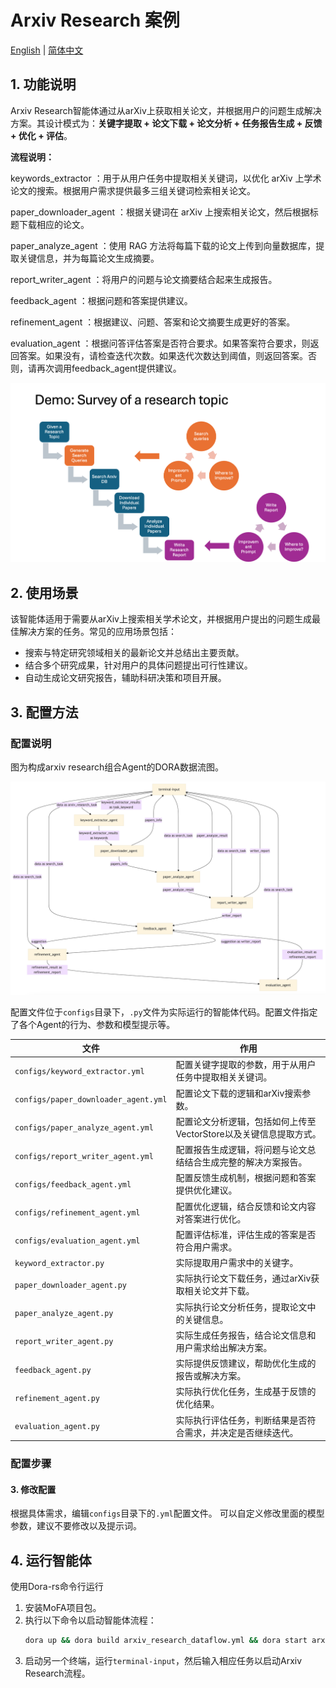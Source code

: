 
# Arxiv Research 案例

[English](README.md) | [简体中文](README_cn.md)

## 1. 功能说明

Arxiv Research智能体通过从arXiv上获取相关论文，并根据用户的问题生成解决方案。其设计模式为：**关键字提取 + 论文下载 + 论文分析 + 任务报告生成 + 反馈 + 优化 + 评估**。

**流程说明：**

keywords_extractor ：用于从用户任务中提取相关关键词，以优化 arXiv 上学术论文的搜索。根据用户需求提供最多三组关键词检索相关论文。

paper_downloader_agent ：根据关键词在 arXiv 上搜索相关论文，然后根据标题下载相应的论文。

paper_analyze_agent ：使用 RAG 方法将每篇下载的论文上传到向量数据库，提取关键信息，并为每篇论文生成摘要。

report_writer_agent ：将用户的问题与论文摘要结合起来生成报告。

feedback_agent ：根据问题和答案提供建议。

refinement_agent ：根据建议、问题、答案和论文摘要生成更好的答案。

evaluation_agent ：根据问答评估答案是否符合要求。如果答案符合要求，则返回答案。如果没有，请检查迭代次数。如果迭代次数达到阈值，则返回答案。否则，请再次调用feedback_agent提供建议。

![paper_dataflow.png](paper_dataflow.png)


## 2. 使用场景

该智能体适用于需要从arXiv上搜索相关学术论文，并根据用户提出的问题生成最佳解决方案的任务。常见的应用场景包括：

- 搜索与特定研究领域相关的最新论文并总结出主要贡献。
- 结合多个研究成果，针对用户的具体问题提出可行性建议。
- 自动生成论文研究报告，辅助科研决策和项目开展。

## 3. 配置方法

### 配置说明

图为构成arxiv research组合Agent的DORA数据流图。

![image-20241003211014762](images/mermaid.png)

配置文件位于`configs`目录下，`.py`文件为实际运行的智能体代码。配置文件指定了各个Agent的行为、参数和模型提示等。

| **文件**                             | **作用**                                                                 |
| ------------------------------------ | ------------------------------------------------------------------------ |
| `configs/keyword_extractor.yml`      | 配置关键字提取的参数，用于从用户任务中提取相关关键词。                     |
| `configs/paper_downloader_agent.yml` | 配置论文下载的逻辑和arXiv搜索参数。                                       |
| `configs/paper_analyze_agent.yml`    | 配置论文分析逻辑，包括如何上传至VectorStore以及关键信息提取方式。          |
| `configs/report_writer_agent.yml`    | 配置报告生成逻辑，将问题与论文总结结合生成完整的解决方案报告。              |
| `configs/feedback_agent.yml`         | 配置反馈生成机制，根据问题和答案提供优化建议。                             |
| `configs/refinement_agent.yml`       | 配置优化逻辑，结合反馈和论文内容对答案进行优化。                           |
| `configs/evaluation_agent.yml`       | 配置评估标准，评估生成的答案是否符合用户需求。                             |
| `keyword_extractor.py`               | 实际提取用户需求中的关键字。                                               |
| `paper_downloader_agent.py`          | 实际执行论文下载任务，通过arXiv获取相关论文并下载。                        |
| `paper_analyze_agent.py`             | 实际执行论文分析任务，提取论文中的关键信息。                               |
| `report_writer_agent.py`             | 实际生成任务报告，结合论文信息和用户需求给出解决方案。                     |
| `feedback_agent.py`                  | 实际提供反馈建议，帮助优化生成的报告或解决方案。                           |
| `refinement_agent.py`                | 实际执行优化任务，生成基于反馈的优化结果。                                 |
| `evaluation_agent.py`                | 实际执行评估任务，判断结果是否符合需求，并决定是否继续迭代。               |

### 配置步骤


#### 3. 修改配置

根据具体需求，编辑`configs`目录下的`.yml`配置文件。
可以自定义修改里面的模型参数，建议不要修改以及提示词。


## 4. 运行智能体

使用Dora-rs命令行运行

1. 安装MoFA项目包。
2. 执行以下命令以启动智能体流程：
   ```bash
   dora up && dora build arxiv_research_dataflow.yml && dora start arxiv_research_dataflow.yml --attach
   ```
3. 启动另一个终端，运行`terminal-input`，然后输入相应任务以启动Arxiv Research流程。

